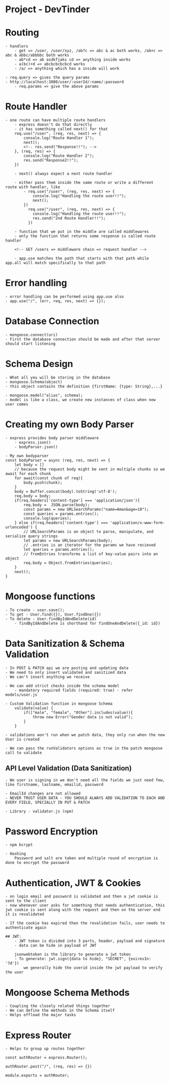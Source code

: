 # Project - DevTinder

# Routing
    - handlers
        - get => /user, /user/xyz, /ab?c => abc & ac both works, /ab+c => abc & abbc/abbbbc both works
        - ab*cd => ab asdkfjaks cd => anything inside works
        - a(bc)+d => abcbcbcbcbcd works
        - /a/ => anything which has a inside will work

    - req.query => gives the query params
    - http://localhost:3000/user/:userId/:name/:password
        - req.params => give the above params

# Route Handler
    - one route can have multiple route handlers
        - express doesn't do that directly 
        - it has something called next() for that
        req.use("/user", (req, res, next) => {
            console.log("Route Handler 1");
            next();
            <!-- res.send("Response!!"); -->
        }, (req, res) => {
            console.log("Route Handler 2");
            res.send("Response2!!");
        })

        - next() always expect a next route handler
        
        - either pass them inside the same route or write a different route with handler, like
            - req.use("/user", (req, res, next) => {
                console.log("Handling the route user!!");
                next();
            })
              req.use("/user", (req, res, next) => {
                console.log("Handling the route user!!");
                res.send("2nd Route Handler!!");
              })

        - function that we put in the middle are called middlewares 
        - only the function that returns some response is called route handler

        <!-- GET /users => middleware chain => request handler -->

        - app.use matches the path that starts with that path while app.all will match specifically to that path

# Error handling
    - error handling can be performed using app.use also
    - app.use("/", (err, req, res, next) => {});
    
# Database Connection
    - mongoose.connect(uri)
    - First the database connection should be made and after that server should start listening

# Schema Design
    - What all you will be storing in the database
    - mongoose.Schema(object)
    - this object contains the definition {firstName: {type: String},...}

    - mongoose.model("alias", schema);
    - model is like a class, we create new instances of class when new user comes

# Creating my own Body Parser
    - express provides body parser middleware
        - express.json()
        - bodyParser.json()

    - My own bodyparser
    const bodyParser = async (req, res, next) => {
        let body = []
        // because the request body might be sent in multiple chunks so we await for each chunk
        for await(const chunk of req){
            body.push(chunk);
        }
        body = Buffer.concat(body).toString('utf-8');
        req.body = body;
        if(req.headers['content-type'] === 'application/json'){
            req.body =  JSON.parse(body);
            const params = new URLSearchParams("name=Aman&age=10");
            const queries = params.entries();
            console.log(queries);
        } else if(req.headers['content-type'] === 'application/x-www-form-urlencoded') {
            // URLSearchParams is an object to parse, manipulate, and serialize query strings
            let params = new URLSearchParams(body);
            // .entries is an iterator for the params we have recieved
            let queries = params.entries();
            // fromEntries transforms a list of key-value pairs into an object
            req.body = Object.fromEntries(queries);
        }
        next();
    }

# Mongoose functions
    - To create - user.save();
    - To get - User.find({}), User.findOne({})
    - To delete - User.findByIdAndDelete(id)
        - findByIdAndDelete is shorthand for findOneAndDelete({_id: id})

# Data Sanitization & Schema Validation
    - In POST & PATCH api we are posting and updating data
    - We need to only insert validated and sanitized data
    - We can't insert anything we receive

    - We can add strict checks inside the schema model
        - mandatory required fields (required: true) - refer models/user.js
    
    - Custom Validation function in mongoose Schema
        validate(value) {
            if(["male", "female", "Other"].includes(value)){
                throw new Error("Gender data is not valid");
            }
        }

    - validations won't run when we patch data, they only run when the new User is created

    - We can pass the runValidators options as true in the patch mongoose call to validate

## API Level Validation (Data Sanitization)
    - We user is signing in we don't need all the fields we just need few, like firstname, lastname, emailid, password
    
    - EmailId changes are not allowed
    - NEVER TRUST USER DATA - YOU SHOULD ALWAYS ADD VALIDATION TO EACH AND EVERY FIELD, SPECIALLY IN PUT & PATCH

    - Library - validator.js (npm)
    

# Password Encryption
    - npm bcrypt

    - Hashing
        Password and salt are taken and multiple round of encryption is done to encrypt the password

# Authentication, JWT & Cookies
    - on login email and password is validated and then a jwt cookie is sent to the client
    - now whenever user asks for something that needs authentication, this jwt cookie is sent along with the request and then on the server end it is revalidated
    
    - If the cookie has expired then the revalidation fails, user needs to authenticate again

    ## JWT:
        - JWT token is divided into 3 parts, header, payload and signature
        - data can be hide in payload of JWT

        jsonwebtoken is the library to generate a jwt token
        - To generate: jwt.sign({data to hide}, "SECRET", {exiresIn: '7d'})
            we generally hide the userid inside the jwt payload to verify the user

# Mongoose Schema Methods
    - Coupling the closely related things together
    - We can define the methods in the Schema itself
    - Helps offload the major tasks


# Express Router
    - Helps to group up routes together

    const authRouter = express.Router();

    authRouter.post("/", (req, res) => {})

    module.exports = authRouter;
